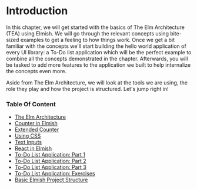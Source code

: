 # Introduction

In this chapter, we will get started with the basics of The Elm Architecture (TEA) using Elmish. We will go through the relevant concepts using bite-sized examples to get a feeling to how things work. Once we get a bit familiar with the concepts we'll start building the hello world application of every UI library: a To-Do list application which will be the perfect example to combine all the concepts demonstrated in the chapter. Afterwards, you will be tasked to add more features to the application we built to help internalize the concepts even more.

Aside from The Elm Architecture, we will look at the tools we are using, the role they play and how the project is structured. Let's jump right in!

### Table Of Content

 - [The Elm Architecture](the-architecture)
 - [Counter in Elmish](counter)
 - [Extended Counter](conditional-rendering)
 - [Using CSS](using-css)
 - [Text Inputs](form-inputs)
 - [React in Elmish](react-in-elmish)
 - [To-Do List Application: Part 1](todo-app-part1.md)
 - [To-Do List Application: Part 2](todo-app-part2.md)
 - [To-Do List Application: Part 3](todo-app-part3.md)
 - [To-Do List Application: Exercises](todo-app-exercises.md)
 - [Basic Elmish Project Structure](project-structure.md)
